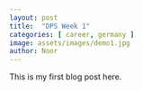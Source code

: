 ```yaml
---
layout: post
title:  "DPS Week 1"
categories: [ career, germany ]
image: assets/images/demo1.jpg
author: Noor
---
```



This is my first blog post here.